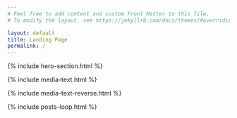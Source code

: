 ```yaml
---
# Feel free to add content and custom Front Matter to this file.
# To modify the layout, see https://jekyllrb.com/docs/themes/#overriding-theme-defaults

layout: default
title: Landing Page
permalink: /
---
```


{% include hero-section.html %}

{% include media-text.html %}

{% include media-text-reverse.html %}

{% include posts-loop.html %}
